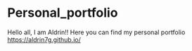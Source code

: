 # Personal_portfolio
Hello all, I am Aldrin!! Here you can find my personal portfolio
https://aldrin7g.github.io/
